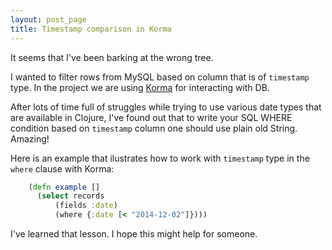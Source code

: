 ```yaml
---
layout: post_page
title: Timestamp comparison in Korma
---
```


It seems that I've been barking at the wrong tree.

I wanted to filter rows from MySQL based on column that is of `timestamp` type. In the project we are using [Korma](http://sqlkorma.com/) for interacting with DB.

After lots of time full of struggles while trying to use various date types that are available in Clojure, I've found out that to write your SQL WHERE condition based on `timestamp` column one should use plain old String. Amazing!

Here is an example that ilustrates how to work with `timestamp` type in the `where` clause with Korma:


```clojure
    (defn example []
      (select records
          (fields :date)
          (where {:date [< "2014-12-02"]})))
```

I've learned that lesson. I hope this might help for someone.


